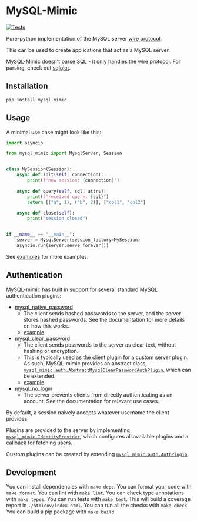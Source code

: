 # MySQL-Mimic

[![Tests](https://github.com/kelsin/mysql-mimic/actions/workflows/tests.yml/badge.svg)](https://github.com/kelsin/mysql-mimic/actions/workflows/tests.yml)

Pure-python implementation of the MySQL server [wire protocol](https://dev.mysql.com/doc/internals/en/client-server-protocol.html).

This can be used to create applications that act as a MySQL server.

MySQL-Mimic doesn't parse SQL - it only handles the wire protocol. For parsing, check out [sqlglot](https://github.com/tobymao/sqlglot). 

## Installation

```shell
pip install mysql-mimic
```

## Usage

A minimal use case might look like this:

```python
import asyncio

from mysql_mimic import MysqlServer, Session


class MySession(Session):
    async def init(self, connection):
        print(f"new session: {connection}")
  
    async def query(self, sql, attrs):
        print(f"received query: {sql}")
        return [("a", 1), ("b", 2)], ["col1", "col2"]
  
    async def close(self):
        print("session closed")


if __name__ == "__main__":
    server = MysqlServer(session_factory=MySession)
    asyncio.run(server.serve_forever())
```

See [examples](./examples) for more examples.

## Authentication

MySQL-mimic has built in support for several standard MySQL authentication plugins:
- [mysql_native_password](https://dev.mysql.com/doc/refman/8.0/en/native-pluggable-authentication.html)
  - The client sends hashed passwords to the server, and the server stores hashed passwords. See the documentation for more details on how this works.
  - [example](examples/mysql_native_password.py)
- [mysql_clear_password](https://dev.mysql.com/doc/refman/8.0/en/cleartext-pluggable-authentication.html)
  - The client sends passwords to the server as clear text, without hashing or encryption.
  - This is typically used as the client plugin for a custom server plugin. As such, MySQL-mimic provides an abstract class, [`mysql_mimic.auth.AbstractMysqlClearPasswordAuthPlugin`](mysql_mimic/auth.py), which can be extended.
  - [example](examples/mysql_clear_password.py)
- [mysql_no_login](https://dev.mysql.com/doc/refman/8.0/en/no-login-pluggable-authentication.html)
  - The server prevents clients from directly authenticating as an account. See the documentation for relevant use cases. 

By default, a session naively accepts whatever username the client provides.

Plugins are provided to the server by implementing [`mysql_mimic.IdentityProvider`](mysql_mimic/auth.py), which configures all available plugins and a callback for fetching users.

Custom plugins can be created by extending [`mysql_mimic.auth.AuthPlugin`](mysql_mimic/auth.py).

## Development

You can install dependencies with `make deps`. 
You can format your code with `make format`. 
You can lint with `make lint`. 
You can check type annotations with `make types`.
You can run tests with `make test`. This will build a coverage report in `./htmlcov/index.html`. 
You can run all the checks with `make check`.
You can build a pip package with `make build`.
